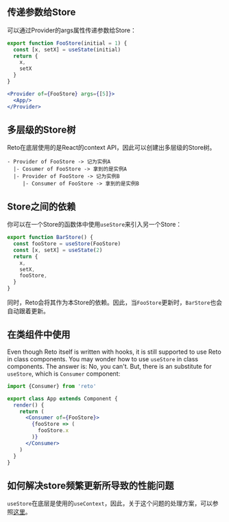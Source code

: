 ## 传递参数给Store

可以通过Provider的args属性传递参数给Store：

```jsx
export function FooStore(initial = 1) {
  const [x, setX] = useState(initial)
  return {
    x,
    setX
  }
}
```

```jsx
<Provider of={FooStore} args={[5]}>
  <App/>
</Provider>
```

## 多层级的Store树

Reto在底层使用的是React的context API，因此可以创建出多层级的Store树。

```
- Provider of FooStore -> 记为实例A
  |- Cosumer of FooStore -> 拿到的是实例A
  |- Provider of FooStore -> 记为实例B
     |- Consumer of FooStore -> 拿到的是实例B
```

## Store之间的依赖

你可以在一个Store的函数体中使用`useStore`来引入另一个Store：

```jsx
export function BarStore() {
  const fooStore = useStore(FooStore)
  const [x, setX] = useState(2)
  return {
    x,
    setX,
    fooStore,
  }
}
```

同时，Reto会将其作为本Store的依赖。因此，当`FooStore`更新时，`BarStore`也会自动跟着更新。

## 在类组件中使用

Even though Reto itself is written with hooks, it is still supported to use Reto in class components. You may wonder how to use `useStore` in class components. The answer is: No, you can't. But, there is an substitute for `useStore`, which is `Consumer` component:

```jsx
import {Consumer} from 'reto'

export class App extends Component {
  render() {
    return (
      <Consumer of={FooStore}>
        {fooStore => (
          fooStore.x
        )}
      </Consumer>
    )
  }
}
``` 

## 如何解决store频繁更新所导致的性能问题

`useStore`在底层是使用的`useContext`，因此，关于这个问题的处理方案，可以参照[这里](https://github.com/facebook/react/issues/15156#issuecomment-474590693)。

